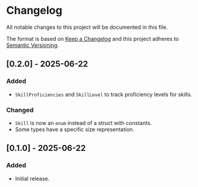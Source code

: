 # Changelog

All notable changes to this project will be documented in this file.

The format is based on [Keep a Changelog](http://keepachangelog.com/en/1.0.0/)
and this project adheres to [Semantic Versioning](https://semver.org/spec/v2.0.0.html).

## [0.2.0] - 2025-06-22

### Added

- `SkillProficiencies` and `SkillLevel` to track proficiency levels for skills.

### Changed

- `Skill` is now an `enum` instead of a struct with constants.
- Some types have a specific size representation.

## [0.1.0] - 2025-06-22

### Added

- Initial release.
